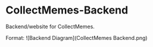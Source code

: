 # CollectMemes-Backend
Backend/website for CollectMemes.

Format: ![Backend Diagram](CollectMemes Backend.png)
